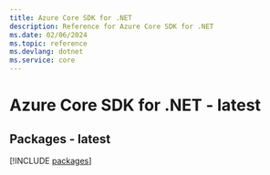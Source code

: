 ```yaml
---
title: Azure Core SDK for .NET
description: Reference for Azure Core SDK for .NET
ms.date: 02/06/2024
ms.topic: reference
ms.devlang: dotnet
ms.service: core
---
```

# Azure Core SDK for .NET - latest
## Packages - latest
[!INCLUDE [packages](core-index.md)]
